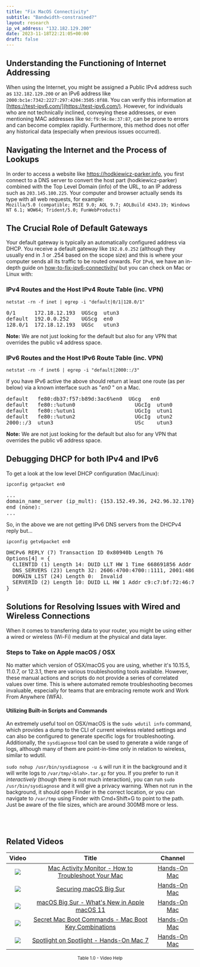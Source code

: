 ```yaml
---
title: "Fix MacOS Connectivity"
subtitle: "Bandwidth-constrained?"
layout: research
ip_v4_address: "132.182.129.200"
date: 2023-11-18T22:21:05+00:00
draft: false
---
```


## Understanding the Functioning of Internet Addressing

When using the Internet, you might be assigned a Public IPv4 address such as ```132.182.129.200``` or an IPv6 address like ```2000:bc1e:7342:2227:297:4204:3505:8f88```. You can verify this information at [https://test-ipv6.com/](https://test-ipv6.com/). However, for individuals who are not technically inclined, conveying these addresses, or even mentioning MAC addresses like ```9d:f9:94:8e:37:87```, can be prone to errors and can become complex rapidly. Furthermore, this method does not offer any historical data (especially when previous issues occurred).

  ## Navigating the Internet and the Process of Lookups
  In order to access a website like https://hodkiewicz-parker.info, you first connect to a DNS server to convert the host part (hodkiewicz-parker) combined with the Top Level Domain (info) of the URL, to an IP address such as ```203.145.100.225```. Your computer and browser actually sends its type with all web requests, for example: <br>```Mozilla/5.0 (compatible; MSIE 9.0; AOL 9.7; AOLBuild 4343.19; Windows NT 6.1; WOW64; Trident/5.0; FunWebProducts)```

  ## The Crucial Role of Default Gateways
  Your default gateway is typically an automatically configured address via DHCP. You receive a default gateway like ```192.0.0.252``` (although they usually end in .1 or .254 based on the scope size) and this is where your computer sends all its traffic to be routed onwards. For ```IPv6```, we have an in-depth guide on [how-to-fix-ipv6-connectivity/](/blog/how-to-fix-ipv6-connectivity/) but you can check on Mac or Linux with:
  <br>
### IPv4 Routes and the Host IPv4 Route Table (inc. VPN)
```netstat -rn -f inet | egrep -i "default|0/1|128.0/1"```

<pre>
0/1      172.18.12.193  UGScg  utun3
default  192.0.0.252    UGScg  en0
128.0/1  172.18.12.193  UGSc   utun3</pre>

**Note:** We are not just looking for the default but also for any VPN that overrides the public v4 address space.

### IPv6 Routes and the Host IPv6 Route Table (inc. VPN)
```netstat -rn -f inet6 | egrep -i "default|2000::/3"```

If you have IPv6 active the above should return at least one route (as per below) via a known interface such as "_en0_ " on a Mac. 

<pre>
default   fe80:db37:f57:b89d:3ac6%en0  UGcg   en0
default   fe80::%utun0                   UGcIg  utun0
default   fe80::%utun1                   UGcIg  utun1
default   fe80::%utun2                   UGcIg  utun2
2000::/3  utun3                          USc    utun3</pre>

**Note:** We are not just looking for the default but also for any VPN that overrides the public v6 address space.
<br>

## Debugging DHCP for both IPv4 and IPv6

To get a look at the low level DHCP configuration (Mac/Linux): 

```ipconfig getpacket en0```

<pre>
...
domain_name_server (ip_mult): {153.152.49.36, 242.96.32.170}
end (none):
...</pre>

So, in the above we are not getting IPv6 DNS servers from the DHCPv4 reply but...

```ipconfig getv6packet en0```

<pre>
DHCPv6 REPLY (7) Transaction ID 0x80940b Length 76
Options[4] = {
  CLIENTID (1) Length 14: DUID LLT HW 1 Time 668691856 Addr 9d:f9:94:8e:37:87
  DNS_SERVERS (23) Length 32: 2606:4700:4700::1111, 2001:4860:4860::8844
  DOMAIN_LIST (24) Length 0:  Invalid
  SERVERID (2) Length 10: DUID LL HW 1 Addr c9:c7:bf:72:46:74
}</pre>




## Solutions for Resolving Issues with Wired and Wireless Connections
When it comes to transferring data to your router, you might be using either a wired or wireless (Wi-Fi) medium at the physical and data layer.
### Steps to Take on Apple macOS / OSX
No matter which version of OSX/macOS you are using, whether it's 10.15.5, 11.0.7, or 12.3.1, there are various troubleshooting tools available. However, these manual actions and scripts do not provide a series of correlated values over time. This is where automated remote troubleshooting becomes invaluable, especially for teams that are embracing remote work and Work From Anywhere (WFA).

  #### Utilizing Built-in Scripts and Commands
  An extremely useful tool on OSX/macOS is the `sudo wdutil info` command, which provides a dump to the CLI of current wireless related settings and can also be configured to generate specific logs for troubleshooting. Additionally, the `sysdiagnose` tool can be used to generate a wide range of logs, although many of them are point-in-time only in relation to wireless, similar to wdutil.

`sudo nohup /usr/bin/sysdiagnose -u &` will run it in the background and it will write logs to `/var/tmp/<blah>.tar.gz` for you. If you prefer to run it *interactively* (though there is not much interaction), you can run `sudo /usr/bin/sysdiagnose` and it will give a privacy warning. When not run in the background, it should open Finder in the correct location, or you can navigate to `/var/tmp` using Finder with Cmd+Shift+G to point to the path. Just be aware of the file sizes, which are around 300MB more or less.

  <br><br>
## Related Videos

<link href="/plugins/lity/css/lity.min.css" rel="stylesheet">
<script src="/plugins/lity/js/lity.min.js"></script>
<div class="table1-start"></div>

|Video | Title | Channel |
| :---: | :---: | :---: |
|<a href="https://www.youtube.com/watch?v=TWzWd_DiaJ0" data-lity><img src="https://i.ytimg.com/vi/TWzWd_DiaJ0/default.jpg" class="img-fluid"></a>|<a href="https://www.youtube.com/watch?v=TWzWd_DiaJ0" data-lity>Mac Activity Monitor - How to Troubleshoot Your Mac</a>|<a target="_blank" href="https://www.youtube.com/channel/UCg43DP8MdHVcl4rFK_delBg" >Hands-On Mac</a>|
|<a href="https://www.youtube.com/watch?v=7KdhJimuhNw" data-lity><img src="https://i.ytimg.com/vi/7KdhJimuhNw/default.jpg" class="img-fluid"></a>|<a href="https://www.youtube.com/watch?v=7KdhJimuhNw" data-lity>Securing macOS Big Sur</a>|<a target="_blank" href="https://www.youtube.com/channel/UCg43DP8MdHVcl4rFK_delBg" >Hands-On Mac</a>|
|<a href="https://www.youtube.com/watch?v=JMKi6o9kaZI" data-lity><img src="https://i.ytimg.com/vi/JMKi6o9kaZI/default.jpg" class="img-fluid"></a>|<a href="https://www.youtube.com/watch?v=JMKi6o9kaZI" data-lity>macOS Big Sur - What&#39;s New in Apple macOS 11</a>|<a target="_blank" href="https://www.youtube.com/channel/UCg43DP8MdHVcl4rFK_delBg" >Hands-On Mac</a>|
|<a href="https://www.youtube.com/watch?v=VwNYWAxHCgM" data-lity><img src="https://i.ytimg.com/vi/VwNYWAxHCgM/default.jpg" class="img-fluid"></a>|<a href="https://www.youtube.com/watch?v=VwNYWAxHCgM" data-lity>Secret Mac Boot Commands - Mac Boot Key Combinations</a>|<a target="_blank" href="https://www.youtube.com/channel/UCg43DP8MdHVcl4rFK_delBg" >Hands-On Mac</a>|
|<a href="https://www.youtube.com/watch?v=RslZ4W1EPqk" data-lity><img src="https://i.ytimg.com/vi/RslZ4W1EPqk/default.jpg" class="img-fluid"></a>|<a href="https://www.youtube.com/watch?v=RslZ4W1EPqk" data-lity>Spotlight on Spotlight - Hands-On Mac 7</a>|<a target="_blank" href="https://www.youtube.com/channel/UCg43DP8MdHVcl4rFK_delBg" >Hands-On Mac</a>|

<center><small>Table 1.0 - Video Help</small></center>
 <br>
<div class="table1-end"></div>
<script type="text/javascript">
(function() {
    $('div.table1-start').nextUntil('div.table1-end', 'table').addClass('table thead-dark table-striped table-responsive rounded').attr('id', 't1');
    $('#t1').find('thead').addClass('thead-dark');
})();
</script>

